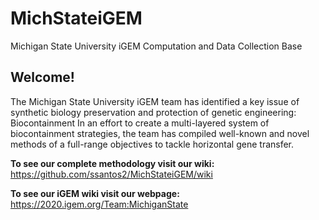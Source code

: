 # MichStateiGEM
Michigan State University iGEM Computation and Data Collection Base
## Welcome!

The Michigan State University iGEM team has identified a key issue of synthetic biology preservation and protection of genetic engineering: Biocontainment
In an effort to create a multi-layered system of biocontainment strategies, the team has compiled well-known and novel methods of a full-range objectives to tackle horizontal gene transfer. 

**To see our complete methodology visit our wiki:** 
https://github.com/ssantos2/MichStateiGEM/wiki

**To see our iGEM wiki visit our webpage:**
https://2020.igem.org/Team:MichiganState

